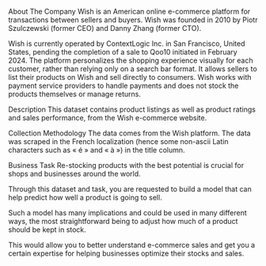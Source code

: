 About The Company
Wish is an American online e-commerce platform for transactions between sellers and buyers. Wish was founded in 2010 by Piotr Szulczewski (former CEO) and Danny Zhang (former CTO).

Wish is currently operated by ContextLogic Inc. in San Francisco, United States, pending the completion of a sale to Qoo10 initiated in February 2024. The platform personalizes the shopping experience visually for each customer, rather than relying only on a search bar format. It allows sellers to list their products on Wish and sell directly to consumers. Wish works with payment service providers to handle payments and does not stock the products themselves or manage returns.

Description
This dataset contains product listings as well as product ratings and sales performance, from the Wish e-commerce website.

Collection Methodology
The data comes from the Wish platform. The data was scraped in the French localization (hence some non-ascii Latin characters such as « é » and « à ») in the title column.

Business Task
Re-stocking products with the best potential is crucial for shops and businesses around the world.

Through this dataset and task, you are requested to build a model that can help predict how well a product is going to sell.

Such a model has many implications and could be used in many different ways, the most straightforward being to adjust how much of a product should be kept in stock.

This would allow you to better understand e-commerce sales and get you a certain expertise for helping businesses optimize their stocks and sales.
